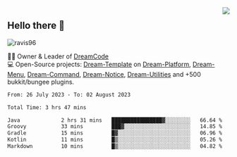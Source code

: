 <img align='right' src="https://github-readme-stats.vercel.app/api?username=Ravis96&show_icons=true">

## Hello there 👋
<p align="left"> <img src="https://komarev.com/ghpvc/?username=ravis96&label=Profile%20views&color=0e75b6&style=flat" alt="ravis96" /> </p>

👨‍💻 Owner & Leader of [DreamCode](https://github.com/DreamPoland) <br>
💻 Open-Source projects: [Dream-Template](https://github.com/DreamPoland/dream-template) on [Dream-Platform](https://github.com/DreamPoland/dream-platform), [Dream-Menu](https://github.com/DreamPoland/dream-menu), [Dream-Command](https://github.com/DreamPoland/dream-command), [Dream-Notice](https://github.com/DreamPoland/dream-notice), [Dream-Utilities](https://github.com/DreamPoland/dream-utilities) and +500 bukkit/bungee plugins.

<!--START_SECTION:waka-->

```txt
From: 26 July 2023 - To: 02 August 2023

Total Time: 3 hrs 47 mins

Java             2 hrs 31 mins   ████████████████▓░░░░░░░░   66.64 %
Groovy           33 mins         ███▓░░░░░░░░░░░░░░░░░░░░░   14.85 %
Gradle           15 mins         █▓░░░░░░░░░░░░░░░░░░░░░░░   06.96 %
Kotlin           11 mins         █▒░░░░░░░░░░░░░░░░░░░░░░░   05.26 %
Markdown         10 mins         █▒░░░░░░░░░░░░░░░░░░░░░░░   04.82 %
```

<!--END_SECTION:waka-->
